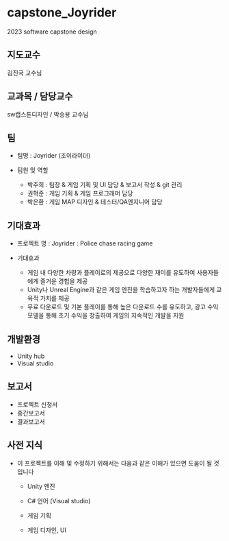 # capstone_Joyrider
2023 software capstone design


## 지도교수 

김진국 교수님 

## 교과목 / 담당교수

sw캡스톤디자인 / 박승용 교수님

## 팀

- 팀명 : Joyrider (조이라이더)

- 팀원 및 역할
  - 박주희 : 팀장 & 게임 기획 및 UI 담당 & 보고서 작성 & git 관리
  - 권혁준 : 게임 기획 & 게임 프로그래머 담당
  - 박은환 : 게임 MAP 디자인 & 테스터/QA엔지니어 담당


## 기대효과

- 프로젝트 명 : Joyrider : Police chase racing game

- 기대효과
  - 게임 내 다양한 차량과 플레이로의 제공으로 다양한 재미를 유도하여 사용자들에게 즐거운 경험을 제공
  - Unity나 Unreal Engine과 같은 게임 엔진을 학습하고자 하는 개발자들에게 교육적 가치를 제공
  - 무료 다운로드 및 기본 플레이를 통해 높은 다운로드 수를 유도하고, 광고 수익 모델을 통해 초기 수익을 창출하여 게임의 지속적인 개발을 지원


## 개발환경 

- Unity hub
- Visual studio


## 보고서

- 프로젝트 신청서
- 중간보고서
- 결과보고서 


## 사전 지식

- 이 프로젝트를 이해 및 수정하기 위해서는 다음과 같은 이해가 있으면 도움이 될 것입니다
  
  - Unity 엔진
  
  - C# 언어 (Visual studio)
  
  - 게임 기획

  - 게임 디자인, UI


    
